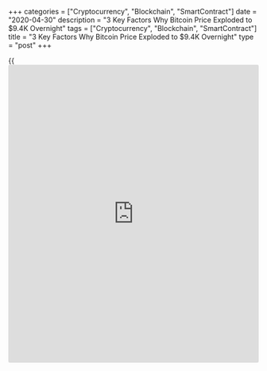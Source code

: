 +++
categories = ["Cryptocurrency", "Blockchain", "SmartContract"]
date = "2020-04-30"
description = "3 Key Factors Why Bitcoin Price Exploded to $9.4K Overnight"
tags = ["Cryptocurrency", "Blockchain", "SmartContract"]
title = "3 Key Factors Why Bitcoin Price Exploded to $9.4K Overnight"
type = "post"
+++

{{<iframe id="large-banner" src="https://www.bounty.group/#slide=2.0" width="100%" height="600" scrolling="no" style="border: 0px solid rgb(216, 221, 230); border-radius: 3px;">}}

Bitcoin price has soared from $7,700 to $9,500 in 24 hours, mainly
driven by three key factors that triggered the short-term rally. The
Bitcoin (BTC) price increased from $7,700 to $9,500 overnight,
increasing by 23%, according to Coinmarketcap, in less than 24 hours.

The three main factors that catalyzed Bitcoin’s recent rally are record-
high spot exchange volume, a breakout above [historical](https://www.fintechee.com/services/historical-data-for-forex/) resistance
levels, and a noticeable rise in institutional demand.

In crypto, the term spot exchange refers to a platform that facilitates
fiat to crypto trades. On Binance and Coinbase, for instance, users can
trade Bitcoin with USD or stablecoins like Tether (USDT) without
leverage. Volumes coming from spot exchanges are not inflated by
leverage or borrowed capital. Spot volumes typically demonstrate
authentic retail demand and they often increase during an accumulation
phase.

Unlike past rallies, the recent upsurge of Bitcoin was primarily led by
spot volumes. Binance and Coinbase saw record high [daily](https://www.fintecher.org/2020/03/03/forex-trading-daily-strategy/) volumes, as
shared by Binance CEO Changpeng Zhao. The demand for Bitcoin on Coinbase
reached a point where the exchange could no longer handle user activity
for a temporary period.

All the while, the open interest of Bitcoin futures on BitMEX stayed
below $500 million. The open interest of Bitcoin on BitMEX, which refers
to the total amount of short and long contracts open in the market,
remained above $1 billion in February 2020.

The relatively low volume of Bitcoin on futures exchanges and the
dominance of spot platforms indicate that the upsurge from $7,700 to
$9,500 was organic. According to a cryptocurrency trader known as
Benjamin Blunts, the Bitcoin price broke all major [historical](https://www.fintechee.com/services/historical-data-for-forex/) resistance
levels when it first surpassed $8,000. The 100-day and 200-day [daily](https://www.fintecher.org/2020/03/03/forex-trading-daily-strategy/)
moving averages (DMA) and the 0.618 Fibonacci Retracement level were all
broken simultaneously.

[![3 Key Factors Why Bitcoin Price Exploded to $9.4K Overnight][1]][1]

The quarterly report of Grayscale, which operates the Grayscale Bitcoin
Trust, said that 88% of investments came from institutions. In the same
period, the assets under management (AUM) of the Grayscale Bitcoin Trust
just hit $3 billion, according to its CEO Barry Silbert. “88% of inflows
this quarter came from institutional [investor](https://www.fintechee.com/tutorial-for-forex-trading/investor-mode/)s, the overwhelming
majority of which were hedge funds,” said the investment firm.

The gradual increase of inflow in capital into institutional products of
Grayscale since January 2020 indicates that institutions consistently
invested in Bitcoin throughout the first quarter. A significant increase
in organic retail demand resulting in surging spot volume, the breach of
key resistance levels, and the accumulation of institutions created a
perfect storm for Bitcoin ahead of halving, pushing it above $9,000.

_3 Key Factors Why Bitcoin Price Exploded to $9.4K Overnight,
CoinTelegraph, Apr 30_

_Source:[FXPro][2]_

   1. /files/downloads/4/a/d/4adf33dabc0b2be60118ae2dc127a890_4f0176476fa1cafd212ecc26dba7585b.png
   2. /geturl/index/97d77849c233c5754dacf8d9efa229dd10712918/